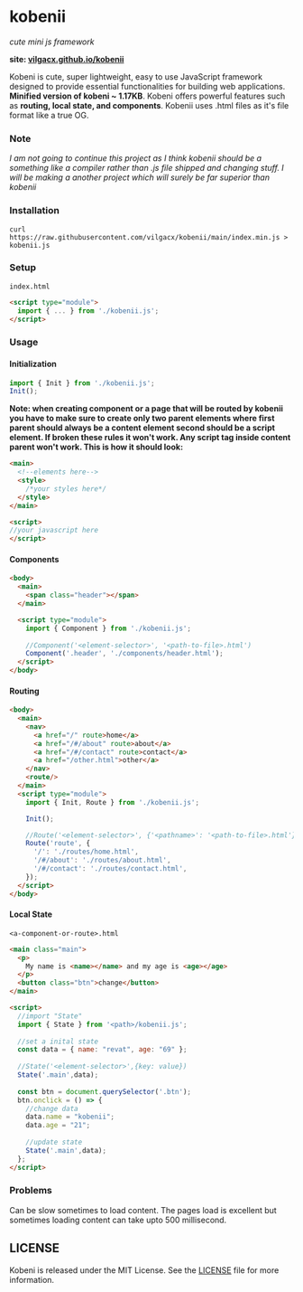 # kobenii

*cute mini js framework*

**site: [vilgacx.github.io/kobenii](https://vilgacx.github.io/kobenii/)**

Kobeni is cute, super lightweight, easy to use JavaScript framework designed to provide essential functionalities for building web applications. **Minified version of kobeni ~ 1.17KB**. Kobeni offers powerful features such as **routing, local state, and components**. Kobenii uses .html files as it's file format like a true OG.

### Note
*I am not going to continue this project as I think kobenii should be a something like a compiler rather than .js file shipped and changing stuff. I will be making a another project which will surely be far superior than kobenii*

### Installation

```
curl https://raw.githubusercontent.com/vilgacx/kobenii/main/index.min.js > kobenii.js
```

### Setup
`index.html`
```html
<script type="module">
  import { ... } from './kobenii.js';
</script>
```

### Usage

#### Initialization
```javascript
import { Init } from './kobenii.js';
Init();
```

**Note: when creating component or a page that will be routed by kobenii you have to make sure to create only two parent elements where first parent should always be a content element second should be a script element. If broken these rules it won't work. Any script tag inside content parent won't work. This is how it should look:**
```html
<main>
  <!--elements here-->
  <style>
    /*your styles here*/
  </style>
</main>

<script>
//your javascript here
</script>
```

#### Components
```html
<body>
  <main>
    <span class="header"></span>
  </main>

  <script type="module">
    import { Component } from './kobenii.js'; 
    
    //Component('<element-selector>', '<path-to-file>.html')
    Component('.header', './components/header.html');
  </script>
</body>
```

#### Routing
```html
<body>
  <main>
    <nav>
      <a href="/" route>home</a>
      <a href="/#/about" route>about</a>
      <a href="/#/contact" route>contact</a>
      <a href="/other.html">other</a>
    </nav>
    <route/>
  </main>
  <script type="module">
    import { Init, Route } from './kobenii.js';

    Init();

    //Route('<element-selector>', {'<pathname>': '<path-to-file>.html'})
    Route('route', {
      '/': './routes/home.html',
      '/#/about': './routes/about.html',
      '/#/contact': './routes/contact.html',
    });
  </script>
</body>
```

#### Local State
`<a-component-or-route>.html`
```html
<main class="main">
  <p>
    My name is <name></name> and my age is <age></age>
  </p>
  <button class="btn">change</button>
</main>

<script>
  //import "State"
  import { State } from '<path>/kobenii.js'; 
  
  //set a inital state
  const data = { name: "revat", age: "69" };
    
  //State('<element-selector>',{key: value})
  State('.main',data);
    
  const btn = document.querySelector('.btn');
  btn.onclick = () => { 
    //change data
    data.name = "kobenii";
    data.age = "21";
    
    //update state
    State('.main',data);
  };  
</script>
```

### Problems
Can be slow sometimes to load content. The pages load is excellent but sometimes loading content can take upto 500 millisecond.

## LICENSE
Kobeni is released under the MIT License. See the [LICENSE](LICENSE) file for more information.
